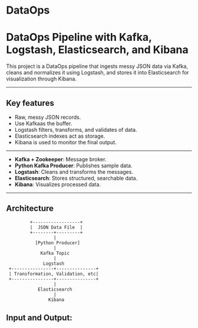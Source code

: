 # DataOps

# DataOps Pipeline with Kafka, Logstash, Elasticsearch, and Kibana

This project is a DataOps pipeline that ingests messy JSON data via Kafka, cleans and normalizes it using Logstash, and stores it into Elasticsearch for visualization through Kibana.

---

## Key features

- Raw, messy JSON records.
- Use Kafkaas the buffer.
- Logstash filters, transforms, and validates of data.
- Elasticsearch indexes act as  storage.
- Kibana is used to monitor the final output.

---

- **Kafka + Zookeeper**: Message broker.
- **Python Kafka Producer**: Publishes sample data.
- **Logstash**: Cleans and transforms the messages.
- **Elasticsearch**: Stores structured, searchable data.
- **Kibana**: Visualizes processed data.

---

## Architecture

             +------------------+
             |  JSON Data File  |
             +--------+---------+
                      |
               [Python Producer]
                      |
                 Kafka Topic
                      |
                  Logstash
     +----------------+---------------+
     | Transformation, Validation, etc|
     +----------------+---------------+
                      |
                Elasticsearch
                      |
                    Kibana

## Input and Output:

